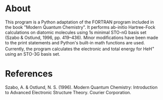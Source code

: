 # About
This program is a Python adaptation of the FORTRAN program included in the book "Modern Quantum Chemistry". It performs ab-initio Hartree-Fock calculations on diatomic molecules using 1s minimal STO-nG basis set (Szabo & Ostlund, 1996, pp. 419–436). Minor modifications have been made to the print statements and Python's built-in math functions are used. Currently, the program calculates the electronic and total energy for HeH<sup>+</sup> using an STO-3G basis set.

# References
Szabo, A. & Ostlund, N. S. (1996). Modern Quantum Chemistry: Introduction to Advanced Electronic Structure Theory. Courier Corporation.
